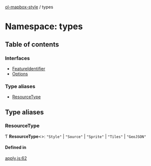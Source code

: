 [ol-mapbox-style](../README.md) / types

# Namespace: types

## Table of contents

### Interfaces

- [FeatureIdentifier](../interfaces/types.FeatureIdentifier.md)
- [Options](../interfaces/types.Options.md)

### Type aliases

- [ResourceType](types.md#resourcetype)

## Type aliases

### ResourceType

Ƭ **ResourceType**<\>: ``"Style"`` \| ``"Source"`` \| ``"Sprite"`` \| ``"Tiles"`` \| ``"GeoJSON"``

#### Defined in

[apply.js:62](https://github.com/openlayers/ol-mapbox-style/blob/066550e/src/apply.js#L62)
